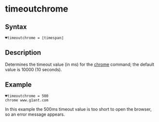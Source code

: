 # timeoutchrome

## Syntax

```G1ANT
♥timeoutchrome = ⟦timespan⟧
```

## Description

Determines the timeout value (in ms) for the [chrome](G1ANT.Language/G1ANT.Addon.Core/Commands/ChromeCommand.md) command; the default value is 10000 (10 seconds).

## Example

```G1ANT
♥timeoutchrome = 500
chrome www.g1ant.com
```

In this example the 500ms timeout value is too short to open the browser, so an error message appears.
